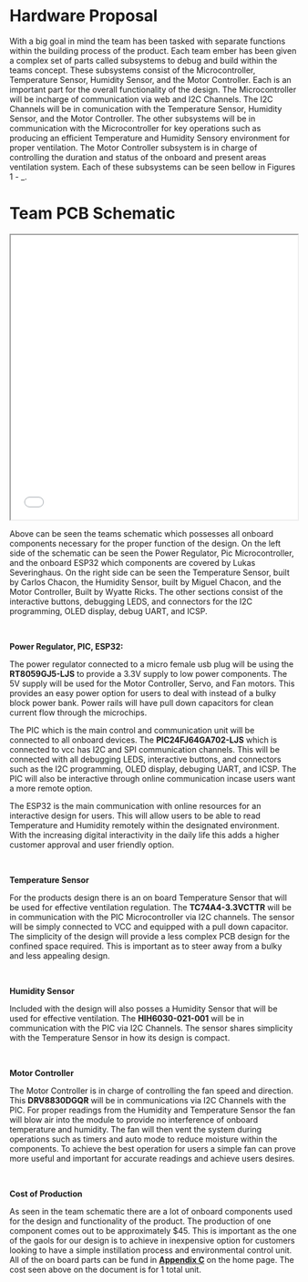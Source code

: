 # Hardware Proposal

With a big goal in mind the team has been tasked with separate functions within the building process of the product. Each team ember has been given a complex set of parts called subsystems to debug and build within the teams concept. These subsystems consist of the Microcontroller, Temperature Sensor, Humidity Sensor, and the Motor Controller. Each is an important part for the overall functionality of the design. The Microcontroller will be incharge of communication via web and I2C Channels. The I2C Channels will be in comunication with the Temperature Sensor, Humidity Sensor, and the Motor Controller. The other subsystems will be in communication with the Microcontroller for key operations such as producing an efficient Temperature and Humidity Sensory environment for proper ventilation. The Motor Controller subsystem is in charge of controlling the duration and status of the onboard and present areas ventilation system. Each of these subsystems can be seen bellow in Figures 1 - _. 

<!DOCTYPE html>
<html>
  <head>
    <title>Title of the document</title>
  </head>
  <body>
    <h1>Team PCB Schematic</h1>
    <iframe src="media/314_team_schematic.pdf" width="100%" height="500px">
    </iframe>
  </body>
</html>

<br> 
<p>Above can be seen the teams schematic which possesses all onboard components necessary for the proper function of the design. On the left side of the schematic can be seen the Power Regulator, Pic Microcontroller, and the onboard ESP32 which components are covered by Lukas Severinghaus. On the right side can be seen the Temperature Sensor, built by Carlos Chacon, the Humidity Sensor, built by Miguel Chacon, and the Motor Controller, Built by Wyatte Ricks. The other sections consist of the interactive buttons, debugging LEDS, and connectors for the I2C programming, OLED display, debug UART, and ICSP. </p>

<br>

**Power Regulator, PIC, ESP32:**

The power regulator connected to a micro female usb plug will be using the 
**RT8059GJ5-LJS** to provide a 3.3V supply to low power components. The 5V supply will be used for the Motor Controller, Servo, and Fan motors. This provides an easy power option for users to deal with instead of a bulky block power bank. Power rails will have pull down capacitors for clean current flow through the microchips. 

The PIC which is the main control and communication unit will be connected to all onboard devices. The **PIC24FJ64GA702-LJS** which is connected to vcc has I2C and SPI communication channels. This will be connected with all debugging LEDS, interactive buttons, and connectors such as the I2C programming, OLED display, debuging UART, and ICSP. The PIC will also be interactive through online communication incase users want a more remote option.

The ESP32 is the main communication with online resources for an interactive design for users. This will allow users to be able to read Temperature and Humidity remotely within the designated environment. With the increasing digital interactivity in the daily life this adds a higher customer approval and user friendly option.

<br>

**Temperature Sensor**

For the products design there is an on board Temperature Sensor that will be used for effective ventilation regulation. The **TC74A4-3.3VCTTR** will be in communication with the PIC Microcontroller via I2C channels. The sensor will be simply connected to VCC and equipped with a pull down capacitor. The simplicity of the design will provide a less complex PCB design for the confined space required. This is important as to steer away from a bulky and less appealing design. 

<br>

**Humidity Sensor**

Included with the design will also posses a Humidity Sensor that will be used for effective ventilation. The **HIH6030-021-001** will be in communication with the PIC via I2C Channels. The sensor shares simplicity with the Temperature Sensor in how its design is compact. 

<br>

**Motor Controller**

The Motor Controller is in charge of controlling the fan speed and direction. This **DRV8830DGQR** will be in communications via I2C Channels with the PIC. For proper readings from the Humidity and Temperature Sensor the fan will blow air into the module to provide no interference of onboard temperature and humidity. The fan will then vent the system during operations such as timers and auto mode to reduce moisture within the components. To achieve the best operation for users a simple fan can prove more useful and important for accurate readings and achieve users desires.

<br>

**Cost of Production**

As seen in the team schematic there are a lot of onboard components used for the design and functionality of the product. The production of one component comes out to be approximately $45. This is important as the one of the gaols for our design is to achieve in inexpensive option for customers looking to have a simple instillation process and environmental control unit. All of the on board parts can be fund in [**Appendix C**](appendix-c-billofmaterials) on the home page. The cost seen above on the document is for 1 total unit. 
